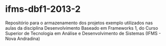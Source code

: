 ifms-dbf1-2013-2
================

Repositório para o armazenamento dos projetos exemplo utilizados nas aulas da disciplina Desenvolvimento Baseado em Frameworks 1, do Curso Superior de Tecnologia em Análise e Desenvolvimento de Sistemas (IFMS - Nova Andradina)
